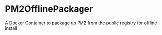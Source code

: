 # PM2OfflinePackager
A Docker Container to package up PM2 from the public registry for offline install
